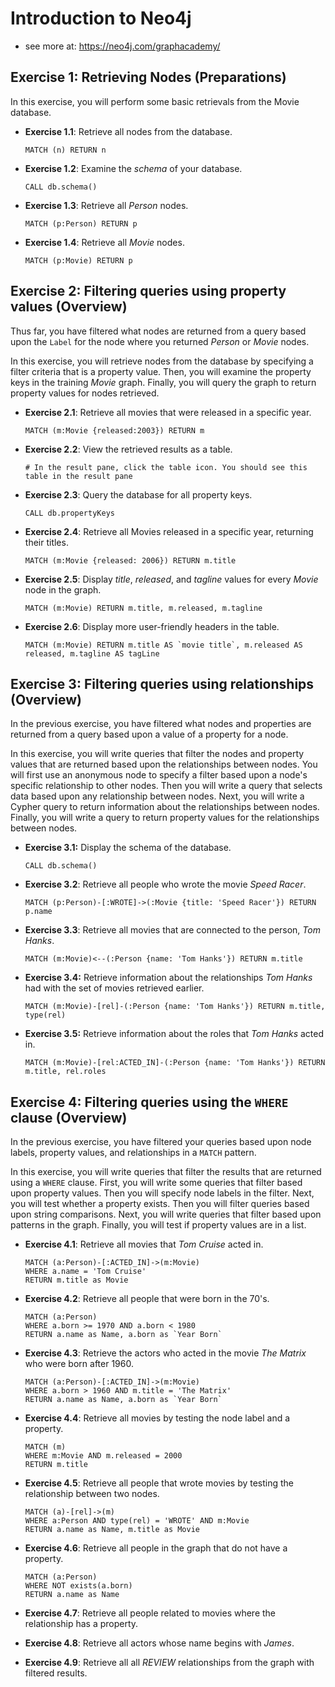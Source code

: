# Introduction to Neo4j

 - see more at: https://neo4j.com/graphacademy/
 



## Exercise 1: Retrieving Nodes (Preparations)
In this exercise, you will perform some basic retrievals from the Movie database.

-   **Exercise 1.1**: Retrieve all nodes from the database.

        MATCH (n) RETURN n

-   **Exercise 1.2**: Examine the *schema* of your database.

        CALL db.schema()

-   **Exercise 1.3**: Retrieve all *Person* nodes.

        MATCH (p:Person) RETURN p

-   **Exercise 1.4**: Retrieve all *Movie* nodes.

        MATCH (p:Movie) RETURN p




## Exercise 2: Filtering queries using property values (Overview)

Thus far, you have filtered what nodes are returned from a query based upon the `Label` for the node where you returned *Person* or *Movie* nodes.

In this exercise, you will retrieve nodes from the database by specifying a filter criteria that is a property value. Then, you will examine the property keys in the training *Movie* graph. Finally, you will query the graph to return property values for nodes retrieved.

-   **Exercise 2.1**: Retrieve all movies that were released in a specific year.

        MATCH (m:Movie {released:2003}) RETURN m

-   **Exercise 2.2**: View the retrieved results as a table.

        # In the result pane, click the table icon. You should see this table in the result pane

-   **Exercise 2.3**: Query the database for all property keys.

        CALL db.propertyKeys

-   **Exercise 2.4**: Retrieve all Movies released in a specific year, returning their titles.

        MATCH (m:Movie {released: 2006}) RETURN m.title

-   **Exercise 2.5**: Display *title*, *released*, and *tagline* values for every *Movie* node in the graph.

        MATCH (m:Movie) RETURN m.title, m.released, m.tagline

-   **Exercise 2.6**: Display more user-friendly headers in the table.

        MATCH (m:Movie) RETURN m.title AS `movie title`, m.released AS released, m.tagline AS tagLine





## Exercise 3: Filtering queries using relationships (Overview)

In the previous exercise, you have filtered what nodes and properties are returned from a query based upon a value of a property for a node.

In this exercise, you will write queries that filter the nodes and property values that are returned based upon the relationships between nodes. You will first use an anonymous node to specify a filter based upon a node's specific relationship to other nodes. Then you will write a query that selects data based upon any relationship between nodes. Next, you will write a Cypher query to return information about the relationships between nodes. Finally, you will write a query to return property values for the relationships between nodes.

-   **Exercise 3.1:** Display the schema of the database.

        CALL db.schema()

-   **Exercise 3.2**: Retrieve all people who wrote the movie *Speed Racer*.

        MATCH (p:Person)-[:WROTE]->(:Movie {title: 'Speed Racer'}) RETURN p.name

-   **Exercise 3.3**: Retrieve all movies that are connected to the person, *Tom Hanks*.

        MATCH (m:Movie)<--(:Person {name: 'Tom Hanks'}) RETURN m.title

-   **Exercise 3.4:** Retrieve information about the relationships *Tom Hanks* had with the set of movies retrieved earlier.

        MATCH (m:Movie)-[rel]-(:Person {name: 'Tom Hanks'}) RETURN m.title, type(rel)

-   **Exercise 3.5:** Retrieve information about the roles that *Tom Hanks* acted in.

        MATCH (m:Movie)-[rel:ACTED_IN]-(:Person {name: 'Tom Hanks'}) RETURN m.title, rel.roles







## Exercise 4: Filtering queries using the `WHERE` clause (Overview)

In the previous exercise, you have filtered your queries based upon node labels, property values, and relationships in a `MATCH` pattern.

In this exercise, you will write queries that filter the results that are returned using a `WHERE` clause. First, you will write some queries that filter based upon property values. Then you will specify node labels in the filter. Next, you will test whether a property exists. Then you will filter queries based upon string comparisons. Next, you will write queries that filter based upon patterns in the graph. Finally, you will test if property values are in a list.

-   **Exercise 4.1**: Retrieve all movies that *Tom Cruise* acted in.

        MATCH (a:Person)-[:ACTED_IN]->(m:Movie)
        WHERE a.name = 'Tom Cruise'
        RETURN m.title as Movie

-   **Exercise 4.2**: Retrieve all people that were born in the 70's.

        MATCH (a:Person)
        WHERE a.born >= 1970 AND a.born < 1980
        RETURN a.name as Name, a.born as `Year Born`

-   **Exercise 4.3**: Retrieve the actors who acted in the movie *The Matrix* who were born after 1960.

        MATCH (a:Person)-[:ACTED_IN]->(m:Movie)
        WHERE a.born > 1960 AND m.title = 'The Matrix'
        RETURN a.name as Name, a.born as `Year Born`

-   **Exercise 4.4**: Retrieve all movies by testing the node label and a property.

        MATCH (m)
        WHERE m:Movie AND m.released = 2000
        RETURN m.title

-   **Exercise 4.5**: Retrieve all people that wrote movies by testing the relationship between two nodes.

        MATCH (a)-[rel]->(m)
        WHERE a:Person AND type(rel) = 'WROTE' AND m:Movie
        RETURN a.name as Name, m.title as Movie

-   **Exercise 4.6**: Retrieve all people in the graph that do not have a property.

        MATCH (a:Person)
        WHERE NOT exists(a.born)
        RETURN a.name as Name

-   **Exercise 4.7**: Retrieve all people related to movies where the relationship has a property.



-   **Exercise 4.8**: Retrieve all actors whose name begins with *James*.



-   **Exercise 4.9**: Retrieve all all *REVIEW* relationships from the graph with filtered results.

